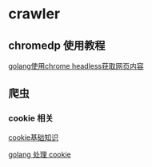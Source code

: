 # crawler

## chromedp 使用教程

[golang使用chrome headless获取网页内容](http://tech.mojotv.cn/2018/12/26/chromedp-tutorial-for-golang)

## 爬虫

### cookie 相关

[cookie基础知识]()

[golang 处理 cookie]()


